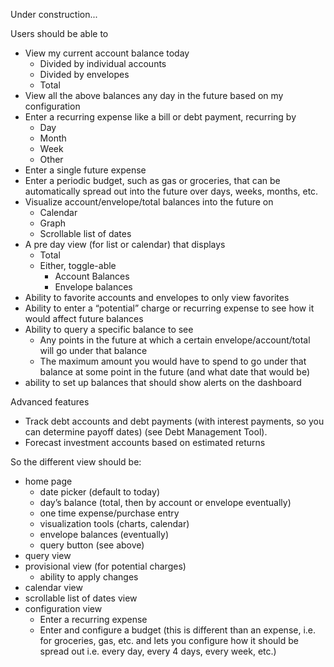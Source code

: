 Under construction...

Users should be able to
- View my current account balance today
	- Divided by individual accounts
	- Divided by envelopes
	- Total
- View all the above balances any day in the future based on my configuration
- Enter a recurring expense like a bill or debt payment, recurring by
	- Day
	- Month
	- Week
	- Other
- Enter a single future expense
- Enter a periodic budget, such as gas or groceries, that can be automatically spread out into the future over days, weeks, months, etc.
- Visualize account/envelope/total balances into the future on
	- Calendar
	- Graph
	- Scrollable list of dates
- A pre day view (for list or calendar) that displays
	- Total
	- Either, toggle-able
		- Account Balances
		- Envelope balances
- Ability to favorite accounts and envelopes to only view favorites
- Ability to enter a “potential” charge or recurring expense to see how it would affect future balances
- Ability to query a specific balance to see
	- Any points in the future at which a certain envelope/account/total will go under that balance
	- The maximum amount you would have to spend to go under that balance at some point in the future (and what date that would be)
- ability to set up balances that should show alerts on the dashboard

Advanced features
- Track debt accounts and debt payments (with interest payments, so you can determine payoff dates) (see Debt Management Tool).
- Forecast investment accounts based on estimated returns


So the different view should be:
- home page
	- date picker (default to today)
	- day’s balance (total, then by account or envelope eventually)
	- one time expense/purchase entry
	- visualization tools (charts, calendar)
	- envelope balances (eventually)
	- query button (see above)
- query view
- provisional view (for potential charges)
	- ability to apply changes
- calendar view
- scrollable list of dates view
- configuration view
	- Enter a recurring expense
	- Enter and configure a budget (this is different than an expense, i.e. for groceries, gas, etc. and lets you configure how it should be spread out i.e. every day, every 4 days, every week, etc.)
